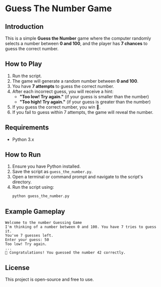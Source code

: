 # Guess The Number Game

## Introduction
This is a simple **Guess the Number** game where the computer randomly selects a number between **0 and 100**, and the player has **7 chances** to guess the correct number.

## How to Play
1. Run the script.
2. The game will generate a random number between **0 and 100**.
3. You have **7 attempts** to guess the correct number.
4. After each incorrect guess, you will receive a hint:
   - **"Too low! Try again."** (if your guess is smaller than the number)
   - **"Too high! Try again."** (if your guess is greater than the number)
5. If you guess the correct number, you win 🎉.
6. If you fail to guess within 7 attempts, the game will reveal the number.

## Requirements
- Python 3.x

## How to Run
1. Ensure you have Python installed.
2. Save the script as `guess_the_number.py`.
3. Open a terminal or command prompt and navigate to the script's directory.
4. Run the script using:
   ```bash
   python guess_the_number.py
   ```

## Example Gameplay
```
Welcome to the number Guessing Game
I'm thinking of a number between 0 and 100. You have 7 tries to guess it.
You've 7 guesses left.
Enter your guess: 50
Too low! Try again.
...
🎉 Congratulations! You guessed the number 42 correctly.
```

## License
This project is open-source and free to use.

